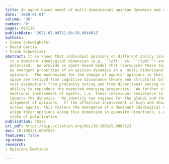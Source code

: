 ```yaml
---
title: An agent-based model of multi-dimensional opinion dynamics and opinion alignment
date: '2020-01-01'
volume: '30'
number: '9'
pages: 093139
publishDate: '2021-02-08T11:56:29.804401Z'
authors:
- Simon Schweighofer
- David Garcia
- Frank Schweitzer
abstract: It is known that individual opinions on different policy issues often align
  to a dominant ideological dimension (e.g. ``left'' vs. ``right'') and become increasingly
  polarized.  We provide an agent-based model that reproduces these two stylized facts
  as emergent properties of an opinion dynamics in a  multi-dimensional space of continuous
  opinions.  The mechanisms for the change of agents' opinions in this multi-dimensional
  space are derived from cognitive dissonance theory and structural balance theory.  We
  test assumptions from proximity voting and from directional voting regarding their
  ability to reproduce the expected emerging properties.  We further study how the
  emotional involvement of agents, i.e. their individual resistance to change opinions,
  impacts the dynamics.  We identify two regimes for the global and the individual
  alignment of opinions.  If the affective involvement is high and shows a large variance
  across agents, this fosters the emergence of a dominant ideological dimension.     Agents
  align their opinions along this dimension in opposite directions, i.e. create a
  state of polarization.
publication: Chaos
url_pdf: https://aip.scitation.org/doi/10.1063/5.0007523
doi: 10.1063/5.0007523
featured: false
sg-areas:
research: 
- Opinions Emotions

---
```

